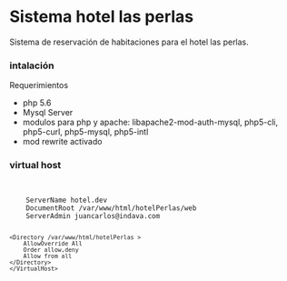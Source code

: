 # Sistema hotel las perlas 
Sistema de reservación de habitaciones para el hotel las perlas.

### intalación
Requerimientos

* php 5.6
* Mysql Server 
* modulos para php y apache: libapache2-mod-auth-mysql, php5-cli, php5-curl, php5-mysql, php5-intl
* mod rewrite activado

### virtual host

<code>
    <VirtualHost *:80 >
    ServerName hotel.dev
    DocumentRoot /var/www/html/hotelPerlas/web
    ServerAdmin juancarlos@indava.com

    <Directory /var/www/html/hotelPerlas >
        AllowOverride All
        Order allow,deny
        Allow from all
    </Directory>
    </VirtualHost>
</code>
